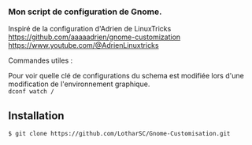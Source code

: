 ### Mon script de configuration de Gnome.

Inspiré de la configuration d'Adrien de LinuxTricks <br />
https://github.com/aaaaadrien/gnome-customization <br />
https://www.youtube.com/@AdrienLinuxtricks <br />

Commandes utiles :

Pour voir quelle clé de configurations du schema est modifiée lors d'une modification de l'environnement graphique. <br />
``` dconf watch / ```

## Installation

```
$ git clone https://github.com/LotharSC/Gnome-Customisation.git
```
